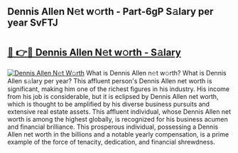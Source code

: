 ## Dennis Allen N𝚎t w𝚘rth - Part-6gP S𝚊lary per year SvFTJ

# <h2><a href="http://gc3davv.nevu.top/?p=Dennis+Allen">🔗 👉🔴 Dennis Allen N𝚎t w𝚘rth - S𝚊lary</a></h2>

[![Dennis Allen N𝚎t W𝚘rth](https://i.imgur.com/Oavwk0R.jpeg)](http://gc3davv.nevu.top/?p=Dennis+Allen)
What is Dennis Allen n𝚎t w𝚘rth? What is Dennis Allen s𝚊lary per year?
This affluent person's Dennis Allen net worth is significant, making him one of the richest figures in his industry. His income from his job is considerable, but it is eclipsed by Dennis Allen net worth, which is thought to be amplified by his diverse business pursuits and extensive real estate assets. This affluent individual, whose Dennis Allen net worth is among the highest globally, is recognized for his business acumen and financial brilliance. This prosperous individual, possessing a Dennis Allen net worth in the billions and a notable yearly compensation, is a prime example of the force of tenacity, dedication, and financial shrewdness.
